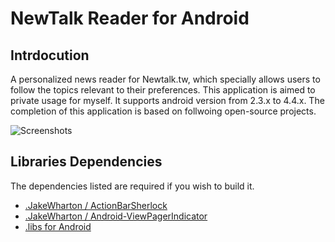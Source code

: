 NewTalk Reader for Android
==============

Intrdocution
--------------
A personalized news reader for Newtalk.tw, which specially allows users to follow the topics relevant to their preferences. This application is aimed to private usage for myself. It supports android version from 2.3.x to 4.4.x. The completion of this application is based on follwoing open-source projects.  

![Screenshots](https://raw.github.com/circlelychen/newtalkreader/master/screenshots.png)

Libraries Dependencies
--------------
The dependencies listed are required if you wish to build it.

* [.JakeWharton / ActionBarSherlock](https://github.com/JakeWharton/ActionBarSherlock) 
* [.JakeWharton / Android-ViewPagerIndicator](https://github.com/JakeWharton/Android-ViewPagerIndicator)
* [.libs for Android](http://code.google.com/p/libs-for-android/)

